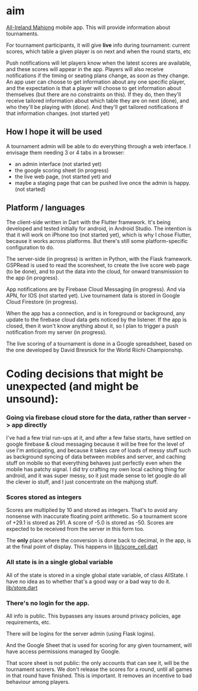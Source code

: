 # aim

[All-Ireland Mahjong](https://mahjong.ie/) mobile app.
This will provide information about tournaments.

For tournament participants, it will give **live** info during tournament: current scores,
which table a given player is on next and when the round starts, etc

Push notifications will let players know when the latest scores are available, and these scores will
appear in the app. Players will also receive notifications if the timing or seating plans
change, as soon as they change. An app user can choose to get information about any one
specific player, and the expectation is that a player will choose to get information about
themselves (but there are no constraints on this). If they do, then they'll receive tailored
information about which table they are on next (done), and who they'll be playing with (done).
And they'll get tailored notifications if that information changes. (not started yet)

## How I hope it will be used

A tournament admin will be able to do everything through a web interface.
I envisage them needing 3 or 4 tabs in a browser:

- an admin interface (not started yet)
- the google scoring sheet (in progress)
- the live web page, (not started yet) and
- maybe a staging page that can be pushed live once the admin is happy. (not started)

## Platform / languages

The client-side written in Dart with the Flutter framework. It's being developed and
tested initially for android, in Android Studio.
 The intention is that it will work on iPhone too (not started yet), which is why I chose
  Flutter, because it works across platforms. But there's still some platform-specific
  configuration to do.

The server-side (in progress) is written in Python, with the Flask framework. GSPRead is used to read the
scoresheet, to create the live score web page (to be done), and to put the data into the
cloud, for onward transmission to the app (in progress).

App notifications are by Firebase Cloud Messaging (in progress).
And via APN, for IOS (not started yet).
Live tournament data is stored in Google Cloud Firestore (in progress).

When the app has a connection, and is in foreground or background, any update to
the firebase cloud data gets noticed by the listener.
If the app is closed, then it won't know anything about it, so I plan to trigger
a push notification from my server (in progress).

The live scoring of a tournament is done in a Google spreadsheet, based on the one
developed by David Bresnick for the World Riichi Championship.

# Coding decisions that might be unexpected (and might be unsound):

### Going via firebase cloud store for the data, rather than server -> app directly

I've had a few trial run-ups at it, and after a few false starts, have settled on
google firebase & cloud messaging because it will be free for the level of use I'm anticipating,
and because it takes care of loads of messy stuff such as background syncing of
data between mobiles and server, and caching stuff on mobile so that everything
behaves just perfectly even when the mobile has patchy signal. I did try crafting my own
local caching thing for android, and it was super messy, so it just made sense to let google
do all the clever io stuff, and I just concentrate on the mahjong stuff.

### Scores stored as integers

Scores are multiplied by 10 and stored as integers. That's to avoid any nonsense with inaccurate
floating point arithmetic.
So a tournament score of +29.1 is stored as 291. A score of -5.0 is stored as -50.
Scores are expected to be received from the server in this form too.

The **only** place
where the conversion is done back to decimal, in the app, is at the final point of display. This
happens in [lib/score_cell.dart](lib/score_cell.dart#L16)

### All state is in a single global variable

All of the state is stored in a single global state variable, of class AllState. I have no idea
as to whether that's a good way or a bad way to do it. [lib/store.dart](lib/store.dart#L53)

### There's no login for the app.

All info is public. This bypasses any issues around privacy policies, age requirements, etc.

There will be logins for the server admin (using Flask logins).

And the Google Sheet that is used for scoring for any given tournament,
will have access permissions managed by Google.

That score sheet is not public: the only accounts that can see it,
will be the tournament scorers. We don't release the scores for a round, until
all games in that round have finished. This is important. It removes an incentive
to bad behaviour among players.
